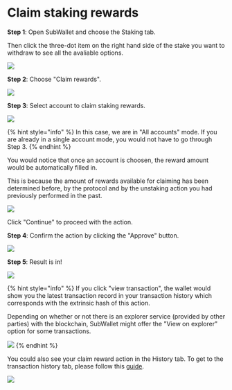 # Claim staking rewards

**Step 1**: Open SubWallet and choose the Staking tab.&#x20;

Then click the three-dot item on the right hand side of the stake you want to withdraw to see all the avaliable options.

![](<../../../.gitbook/assets/image (197) (1).png>)



**Step 2**: Choose "Claim rewards".

![](<../../../.gitbook/assets/image (166) (2).png>)





**Step 3**: Select account to claim staking rewards.&#x20;

![](<../../../.gitbook/assets/image (192) (1).png>)

{% hint style="info" %}
In this case, we are in "All accounts" mode. If you are already in a single account mode, you would not have to go through Step 3.&#x20;
{% endhint %}

You would notice that once an account is choosen, the reward amount would be automatically filled in.&#x20;

This is because the amount of rewards available for claiming has been determined before, by the protocol and by the unstaking action you had previously performed in the past.&#x20;

![](<../../../.gitbook/assets/image (179) (2).png>)

Click "Continue" to proceed with the action.&#x20;



**Step 4**: Confirm the action by clicking the "Approve" button.&#x20;

![](<../../../.gitbook/assets/image (153) (1).png>)



**Step 5**: Result is in!

![](<../../../.gitbook/assets/image (159) (2).png>)

{% hint style="info" %}
If you click "view transaction", the wallet would show you the latest transaction record in your transaction history which corresponds with the extrinsic hash of this action.&#x20;

Depending on whether or not there is an explorer service (provided by other parties) with the blockchain, SubWallet might offer the "View on explorer" option for some transactions.

![](<../../../.gitbook/assets/image (195) (1).png>)
{% endhint %}

You could also see your claim reward action in the History tab. To get to the transaction history tab, please follow this [guide](../../view-transaction-history.md).

![](<../../../.gitbook/assets/image (193) (1).png>)
